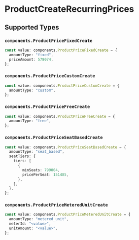 # ProductCreateRecurringPrices


## Supported Types

### `components.ProductPriceFixedCreate`

```typescript
const value: components.ProductPriceFixedCreate = {
  amountType: "fixed",
  priceAmount: 578074,
};
```

### `components.ProductPriceCustomCreate`

```typescript
const value: components.ProductPriceCustomCreate = {
  amountType: "custom",
};
```

### `components.ProductPriceFreeCreate`

```typescript
const value: components.ProductPriceFreeCreate = {
  amountType: "free",
};
```

### `components.ProductPriceSeatBasedCreate`

```typescript
const value: components.ProductPriceSeatBasedCreate = {
  amountType: "seat_based",
  seatTiers: {
    tiers: [
      {
        minSeats: 799004,
        pricePerSeat: 151485,
      },
    ],
  },
};
```

### `components.ProductPriceMeteredUnitCreate`

```typescript
const value: components.ProductPriceMeteredUnitCreate = {
  amountType: "metered_unit",
  meterId: "<value>",
  unitAmount: "<value>",
};
```

